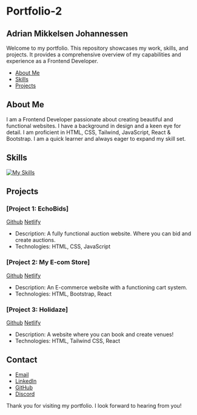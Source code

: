 # Portfolio-2

## Adrian Mikkelsen Johannessen

Welcome to my portfolio. This repository showcases my work, skills, and projects. It provides a comprehensive overview of my capabilities and experience as a Frontend Developer.

- [About Me](#about-me)
- [Skills](#skills)
- [Projects](#projects)

## About Me

I am a Frontend Developer passionate about creating beautiful and functional websites. I have a background in design and a keen eye for detail. I am proficient in HTML, CSS, Tailwind, JavaScript, React & Bootstrap. I am a quick learner and always eager to expand my skill set.

## Skills

[![My Skills](https://skillicons.dev/icons?i=html,css,js,figma,react,vite,git,sass,tailwind,bootstrap)](https://skillicons.dev)

## Projects

### [Project 1: EchoBids]
[Github](https://github.com/AdrianMikk/auction-house)
[Netlify](https://adrianmikk-sp2-echobids.netlify.app/)

- Description: A fully functional auction website. Where you can bid and create auctions.
- Technologies: HTML, CSS, JavaScript

### [Project 2: My E-com Store]
[Github](https://github.com/AdrianMikk/JS-frameworksCA)
[Netlify](https://adrianmikk-sp2-echobids.netlify.app/)

- Description: An E-commerce website with a functioning cart system.
- Technologies: HTML, Bootstrap, React

### [Project 3: Holidaze]
[Github](https://github.com/AdrianMikk/Project-Exam2)
[Netlify](https://holidaze-adrianmikk.netlify.app/)

- Description: A website where you can book and create venues!
- Technologies: HTML, Tailwind CSS, React

## Contact

- [Email](mailto:adrianjohannessen5@gmail.com)
- [LinkedIn](https://www.linkedin.com/in/adrian-johannessen-a26356249/)
- [GitHub](https://github.com/AdrianMikk)
- [Discord](hoiskypoisky)

Thank you for visiting my portfolio. I look forward to hearing from you!
